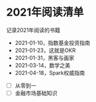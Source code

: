 # 2021年阅读清单

 

记录2021年阅读的书籍



- 2021-01-10，指数基金投资指南
- 2021-01-23，这就是OKR
- 2021-01-31，黑客与画家
- 2021-03-14，数学之美
- 2021-04-18，Spark权威指南
- [ ] 从零到一
- [ ] 金融市场基础知识